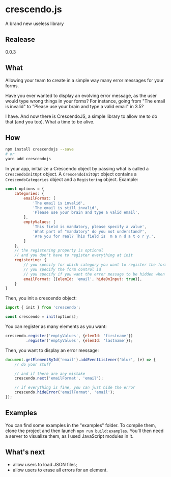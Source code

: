 # crescendo.js
A brand new useless library

## Realease
0.0.3

## What
Allowing your team to create in a simple way many error messages for your forms.

Have you ever wanted to display an evolving error message, as the user would type wrong things in your forms? For instance, going from "The email is invalid" to "Please use your brain and type a valid email" in 3.5?

I have. And now there is CrescendoJS, a simple library to allow me to do that (and you too). What a time to be alive.

## How
```sh
npm install crescendojs --save
# or
yarn add crescendojs
```

In your app, initialize a Crescendo object by passing what is called a `CrescendoInitOpt` object. A `CrescendoInitOpt` object contains a `CrescendoCategories` object and a `Registering` object.
Example:

```js
const options = {
    categories: {
        emailFormat: [
            'The email is invalid',
            'The email is still invalid',
            'Please use your brain and type a valid email',
        ],
        emptyValues: [
            'This field is mandatory, please specify a value',
            'What part of "mandatory" do you not understand?',
            'Are you for real? This field is  m a n d a t o r y.',
        ]
    },
    // the registering property is optional
    // and you don't have to register everything at init
    registering: {
        // you specify for which category you want to register the form control
        // you specify the form control id
        // you specify if you want the error message to be hidden when the user starts typing again (default is true)
        emailFormat: [{elemId: 'email', hideOnInput: true}],
    }
}
```

Then, you init a crescendo object:

```js
import { init } from 'crescendo';

const crescendo = init(options);
```

You can register as many elements as you want:

```js
crescendo.register('emptyValues', {elemId: 'firstname'})
         .register('emptyValues', {elemId: 'lastname'});
```

Then, you want to display an error message:

```js
document.getElementById('email').addEventListener('blur', (e) => {
    // do your stuff

    // and if there are any mistake
    crescendo.next('emailFormat', 'email');

    // if everything is fine, you can just hide the error
    crescendo.hideError('emailFormat', 'email');
});
```

## Examples
You can find some examples in the "examples" folder. To compile them, clone the project and then launch `npm run build:examples`. You'll then need a server to visualize them, as I used JavaScript modules in it.

## What's next
- allow users to load JSON files;
- allow users to erase all errors for an element.
